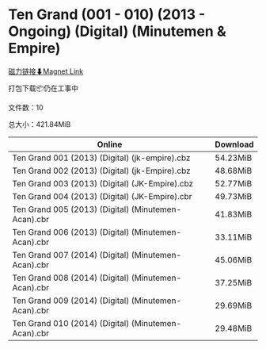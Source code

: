 # Ten Grand (001 - 010) (2013 - Ongoing) (Digital) (Minutemen & Empire)

[磁力链接⬇Magnet Link](magnet:?xt=urn:btih:b454fef12bb43448af9091cc8badf505e8935fb4&dn=Ten%20Grand%20%28001%20-%20010%29%20%282013%20-%20Ongoing%29%20%28Digital%29%20%28Minutemen%20%26%20Empire%29)

打包下载📦仍在工事中

文件数：10

总大小：421.84MiB

Online | Download
--- | ---
Ten Grand 001 (2013) (Digital) (jk-empire).cbz | 54.23MiB
Ten Grand 002 (2013) (Digital) (jk-Empire).cbz | 48.68MiB
Ten Grand 003 (2013) (Digital) (JK-Empire).cbz | 52.77MiB
Ten Grand 004 (2013) (Digital) (JK-Empire).cbr | 49.73MiB
Ten Grand 005 (2013) (Digital) (Minutemen-Acan).cbr | 41.83MiB
Ten Grand 006 (2013) (Digital) (Minutemen-Acan).cbr | 33.11MiB
Ten Grand 007 (2014) (Digital) (Minutemen-Acan).cbr | 45.06MiB
Ten Grand 008 (2014) (Digital) (Minutemen-Acan).cbr | 37.25MiB
Ten Grand 009 (2014) (Digital) (Minutemen-Acan).cbr | 29.69MiB
Ten Grand 010 (2014) (Digital) (Minutemen-Acan).cbr | 29.48MiB